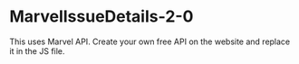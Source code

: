 # MarvelIssueDetails-2-0
This uses Marvel API. Create your own free API on the website and replace it in the JS file. 
